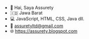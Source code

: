- 👋 Hai, Saya Assurety
- 🇮🇩 Jawa Barat
- 💻 JavaScript, HTML, CSS, Java dll.
- 📧 assuretyltd@gmail.com
- 🌐 https://assurety.blogspot.com

<!---
AssuretyLCD/AssuretyLCD is a ✨ special ✨ repository because its `README.md` (this file) appears on your GitHub profile.
You can click the Preview link to take a look at your changes.
--->
